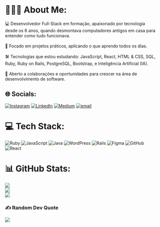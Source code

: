 # 👨🏻‍💻 About Me:
💻 Desenvolvedor Full-Stack em formação, apaixonado por tecnologia desde os 6 anos, quando desmontava computadores antigos em casa para entender como tudo funcionava.<br><br>🚀 Focado em projetos práticos, aplicando o que aprendo todos os dias.<br><br>🛠️ Tecnologias que estou estudando: JavaScript, React, HTML & CSS, SQL, Ruby, Ruby on Rails, PostgreSQL, Bootstrap, e Inteligência Artificial (IA).<br><br>🤝 Aberto a colaborações e oportunidades para crescer na área de desenvolvimento de software.


## 🌐 Socials:
[![Instagram](https://img.shields.io/badge/Instagram-%23E4405F.svg?logo=Instagram&logoColor=white)](https://instagram.com/jl.martinns) [![LinkedIn](https://img.shields.io/badge/LinkedIn-%230077B5.svg?logo=linkedin&logoColor=white)](https://linkedin.com/in/https://www.linkedin.com/in/jo%C3%A3o-lucas-esperan%C3%A7a/) [![Medium](https://img.shields.io/badge/Medium-12100E?logo=medium&logoColor=white)](https://medium.com/@https://medium.com/@martinsjoaolucas129) [![email](https://img.shields.io/badge/Email-D14836?logo=gmail&logoColor=white)](mailto:martinsjoaolucas129@gmail.com) 

# 💻 Tech Stack:
![Ruby](https://img.shields.io/badge/ruby-%23CC342D.svg?style=for-the-badge&logo=ruby&logoColor=white) ![JavaScript](https://img.shields.io/badge/javascript-%23323330.svg?style=for-the-badge&logo=javascript&logoColor=%23F7DF1E) ![Java](https://img.shields.io/badge/java-%23ED8B00.svg?style=for-the-badge&logo=openjdk&logoColor=white) ![WordPress](https://img.shields.io/badge/WordPress-%23117AC9.svg?style=for-the-badge&logo=WordPress&logoColor=white) ![Rails](https://img.shields.io/badge/rails-%23CC0000.svg?style=for-the-badge&logo=ruby-on-rails&logoColor=white) ![Figma](https://img.shields.io/badge/figma-%23F24E1E.svg?style=for-the-badge&logo=figma&logoColor=white) ![GitHub](https://img.shields.io/badge/github-%23121011.svg?style=for-the-badge&logo=github&logoColor=white) ![React](https://img.shields.io/badge/react-%2320232a.svg?style=for-the-badge&logo=react&logoColor=%2361DAFB)
# 📊 GitHub Stats:
![](https://github-readme-stats.vercel.app/api?username=jLucasZ1&theme=codeSTACKr&hide_border=false&include_all_commits=true&count_private=true)<br/>
![](https://nirzak-streak-stats.vercel.app/?user=jLucasZ1&theme=codeSTACKr&hide_border=false)<br/>
![](https://github-readme-stats.vercel.app/api/top-langs/?username=jLucasZ1&theme=codeSTACKr&hide_border=false&include_all_commits=true&count_private=true&layout=compact)

### ✍️ Random Dev Quote
![](https://quotes-github-readme.vercel.app/api?type=horizontal&theme=dark)

<!-- Proudly created with GPRM ( https://gprm.itsvg.in ) -->
